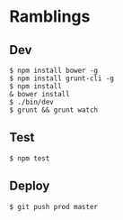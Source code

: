 # Ramblings

## Dev

    $ npm install bower -g
    $ npm install grunt-cli -g
    $ npm install
    & bower install
    $ ./bin/dev
    $ grunt && grunt watch

## Test

    $ npm test

## Deploy

    $ git push prod master
